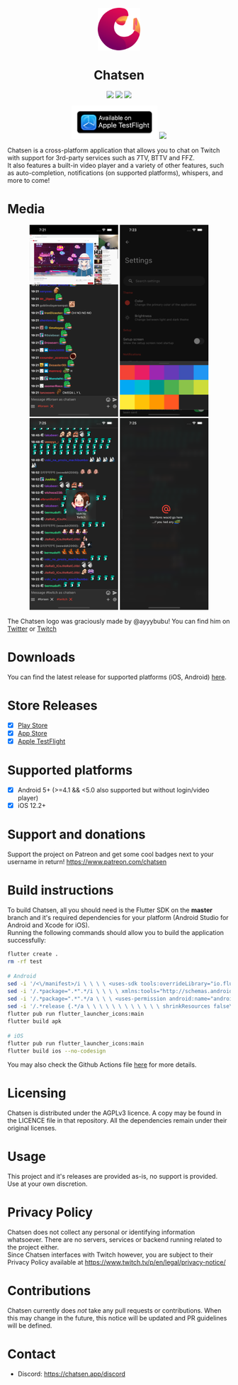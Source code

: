 <p align="middle">
<img align="middle" height="96" src="assets/ayyybubu/forsenShrimp/original.png">
<p>
<h1 align="middle">Chatsen</h1>

<p align="middle" float="left">
  <a href="https://chatsen.app/discord"><img src="https://img.shields.io/discord/758710852756570153.svg?label=&logo=discord&logoColor=ffffff&color=5865F2&labelColor=5C5C5C"></a>
  <a href="https://hanadigital.github.io/grev/?user=chatsen&repo=chatsen"><img src="https://img.shields.io/github/downloads/chatsen/chatsen/total?color=23B14D"></a>
  <a><img src="https://img.shields.io/github/license/chatsen/chatsen"></a>
</p>
<p align="middle" float="left">
  <a href="https://testflight.apple.com/join/I7Fm27MH"><img height="75" src="assets/testflight.png"></a>
  <a href="https://play.google.com/store/apps/details?id=com.chatsen.chatsen"><img height="75" src="https://play.google.com/intl/en_us/badges/images/generic/en_badge_web_generic.png"></a>
</p>

Chatsen is a cross-platform application that allows you to chat on Twitch with support for 3rd-party services such as 7TV, BTTV and FFZ.  
It also features a built-in video player and a variety of other features, such as auto-completion, notifications (on supported platforms), whispers, and more to come!

# Media
<p align="middle" float="left">
  <img src="https://raw.githubusercontent.com/chatsen/resources/master/assets/screenshots/1.png" width="200" />
  <img src="https://raw.githubusercontent.com/chatsen/resources/master/assets/screenshots/2.png" width="200" />
  <img src="https://raw.githubusercontent.com/chatsen/resources/master/assets/screenshots/3.png" width="200" />
  <img src="https://raw.githubusercontent.com/chatsen/resources/master/assets/screenshots/4.png" width="200" />
</p>

The Chatsen logo was graciously made by @ayyybubu! You can find him on [Twitter](https://twitter.com/ayyybubu) or [Twitch](https://twitch.tv/ayyybubu)

# Downloads
You can find the latest release for supported platforms (iOS, Android) [here](https://github.com/Chatsen/chatsen/releases).

# Store Releases
- [x] [Play Store](https://play.google.com/store/apps/details?id=com.chatsen.chatsen)
- [x] [App Store](https://apps.apple.com/us/app/chatsen/id1574037007)
- [x] [Apple TestFlight](https://testflight.apple.com/join/I7Fm27MH)

# Supported platforms
- [x] Android 5+ (>=4.1 && <5.0 also supported but without login/video player)
- [x] iOS 12.2+

# Support and donations
Support the project on Patreon and get some cool badges next to your username in return!
https://www.patreon.com/chatsen
  
<!-- # iOS Sideloading Guide
- Install AltStore on your device https://altstore.io/
- Download the .ipa file available on the [release page](https://github.com/Chatsen/chatsen/releases)
- Open the .ipa file with AltStore on your iPhone

Note: the .ipa file is not signed but will be signed automatically with AltStore on your device. -->

# Build instructions
To build Chatsen, all you should need is the Flutter SDK on the **master** branch and it's required dependencies for your platform (Android Studio for Android and Xcode for iOS).  
Running the following commands should allow you to build the application successfully:

```bash
flutter create .
rm -rf test

# Android
sed -i '/<\/manifest>/i \ \ \ \ <uses-sdk tools:overrideLibrary="io.flutter.plugins.webviewflutter"/>' ./android/app/src/main/AndroidManifest.xml
sed -i '/.*package=".*".*/i \ \ \ \ xmlns:tools="http://schemas.android.com/tools"' ./android/app/src/main/AndroidManifest.xml
sed -i '/.*package=".*".*/a \ \ \ <uses-permission android:name="android.permission.INTERNET"/>' ./android/app/src/main/AndroidManifest.xml
sed -i '/.*release {.*/a \ \ \ \ \ \ \ \ \ \ \ \ shrinkResources false\n\ \ \ \ \ \ \ \ \ \ \ \ minifyEnabled false' ./android/app/build.gradle
flutter pub run flutter_launcher_icons:main
flutter build apk

# iOS
flutter pub run flutter_launcher_icons:main
flutter build ios --no-codesign
```

You may also check the Github Actions file [here](https://github.com/chatsen/chatsen/blob/master/.github/workflows/main.yml) for more details.

# Licensing
Chatsen is distributed under the AGPLv3 licence. A copy may be found in the LICENCE file in that repository. All the dependencies remain under their original licenses.

# Usage
This project and it's releases are provided as-is, no support is provided. Use at your own discretion.

# Privacy Policy
Chatsen does not collect any personal or identifying information whatsoever. There are no servers, services or backend running related to the project either.  
Since Chatsen interfaces with Twitch however, you are subject to their Privacy Policy available at https://www.twitch.tv/p/en/legal/privacy-notice/

# Contributions
Chatsen currently does *not* take any pull requests or contributions. When this may change in the future, this notice will be updated and PR guidelines will be defined.

# Contact
- Discord: https://chatsen.app/discord
